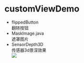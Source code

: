 # customViewDemo

* flippedButton<br>
翻转按钮<br>
[](https://github.com/codeqian/customViewDemo/blob/master/screenShoot/flip.gif)
* MaskImage.java<br>
遮罩图片<br>
[](https://github.com/codeqian/customViewDemo/blob/master/screenShoot/mask.png)
* SensorDepth3D<br>
传感器3d景深效果<br>
![](https://github.com/codeqian/customViewDemo/raw/master/screenShoot/3d.gif)
